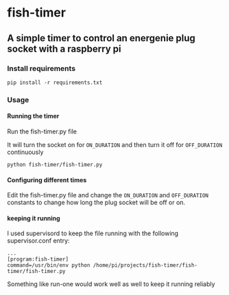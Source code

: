 # fish-timer
## A simple timer to control an energenie plug socket with a raspberry pi

### Install requirements
```
pip install -r requirements.txt
```

### Usage
#### Running the timer
Run the fish-timer.py file

It will turn the socket on for `ON_DURATION` and then turn it off for `OFF_DURATION` continuously
```
python fish-timer/fish-timer.py
```
#### Configuring different times
Edit the fish-timer.py file and change the `ON_DURATION` and `OFF_DURATION` constants to change how long the plug socket will be off or on.


#### keeping it running

I used supervisord to keep the file running with the following supervisor.conf entry:

```
...
[program:fish-timer]
command=/usr/bin/env python /home/pi/projects/fish-timer/fish-timer/fish-timer.py
```


Something like run-one would work well as well to keep it running reliably